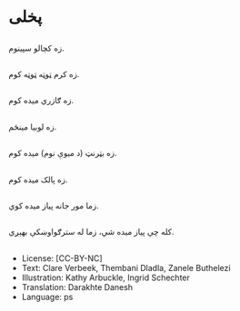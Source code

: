 # پخلی

##
زه کچالو سپينوم.

##
زه کرم ټوټه ټوټه کوم.

##
زه ګازري میده کوم.

##
زه لوبیا مینځم.

##
زه بټرنټ (د میوې نوم) میده کوم.

##
زه پالک میده کوم.

##
زما مور جانه پیاز میده کوي.

##
کله چې پیاز میده شي، زما له سترګواوښکې بهېږي.

##
* License: [CC-BY-NC]
* Text: Clare Verbeek, Thembani Dladla, Zanele Buthelezi
* Illustration: Kathy Arbuckle, Ingrid Schechter
* Translation: Darakhte Danesh
* Language: ps
